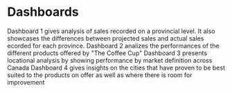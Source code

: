 # Dashboards
Dashboard 1 gives analysis of sales recorded on a provincial level. It also showcases the differences between projected sales and actual sales ecorded for each province.
Dashboard 2 analizes the performances of the different products offered by "The Coffee Cup"
Dashboard 3 presents locational analysis by showing performance by market definition across Canada
Dashboard 4 gives insights on the cities that have proven to be best suited to the products on offer as well as where there is room for improvement
